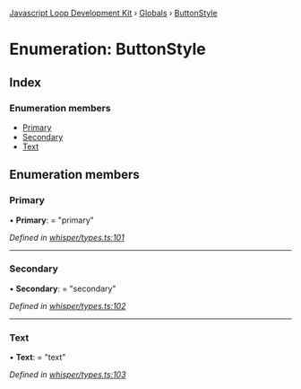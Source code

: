 [Javascript Loop Development Kit](../README.md) › [Globals](../globals.md) › [ButtonStyle](buttonstyle.md)

# Enumeration: ButtonStyle

## Index

### Enumeration members

* [Primary](buttonstyle.md#primary)
* [Secondary](buttonstyle.md#secondary)
* [Text](buttonstyle.md#text)

## Enumeration members

###  Primary

• **Primary**: = "primary"

*Defined in [whisper/types.ts:101](https://github.com/open-olive/loop-development-kit/blob/ba5f0aac/ldk/javascript/src/whisper/types.ts#L101)*

___

###  Secondary

• **Secondary**: = "secondary"

*Defined in [whisper/types.ts:102](https://github.com/open-olive/loop-development-kit/blob/ba5f0aac/ldk/javascript/src/whisper/types.ts#L102)*

___

###  Text

• **Text**: = "text"

*Defined in [whisper/types.ts:103](https://github.com/open-olive/loop-development-kit/blob/ba5f0aac/ldk/javascript/src/whisper/types.ts#L103)*
